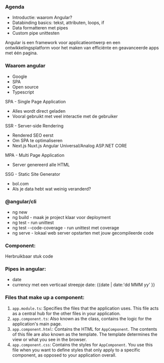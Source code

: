 ### Agenda
- Introductie: waarom Angular?
- Databinding basics: tekst, attributen, loops, if
- Data formatteren met pipes
- Custom pipe unittesten

Angular is een framework voor applicatieontwerp en een ontwikkelingsplatform voor het maken van efficiënte en geavanceerde apps met één pagina.

### Waarom angular
- Google
- SPA
- Open source
- Typescript

SPA - Single Page Application
- Alles wordt direct geladen
- Vooral gebruikt met veel interactie met de gebruiker

SSR - Server-side Rendering
- Rendered SEO eerst
- Om SPA te optimaliseren
- Next.js Nuxt.js Angular Universal/Analog ASP.NET CORE

MPA - Multi Page Application
- Server genereerd alle HTML

SSG - Static Site Generator
- bol.com
- Als je data hebt wat weinig veranderd?

### @angular/cli
- ng new <projectnaam>
- ng build - maak je project klaar voor deployment
- ng test - run unittest
- ng test --code-coverage - run unittest met coverage
- ng serve - lokaal web server opstarten met jouw gecompileerde code 

### Component:
Herbruikbaar stuk code

### Pipes in angular:
- date
- currency
met een verticaal streepje
date: {{date | date:'dd MMM yy' }}

### Files that make up a component:
1. `app.module.ts`: Specifies the files that the application uses. This file acts as a central hub for the other files in your application.
2. `app.component.ts`: Also known as the class, contains the logic for the application's main page.
3. `app.component.html`: Contains the HTML for `AppComponent`. The contents of this file are also known as the template. The template determines the view or what you see in the browser.
4. `app.component.css`: Contains the styles for `AppComponent`. You use this file when you want to define styles that only apply to a specific component, as opposed to your application overall.